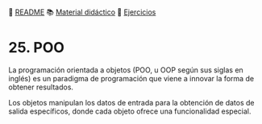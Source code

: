 :page_with_curl: [README](../README.md) :books: [Material didáctico](/documentation/indicedocu.md) :pencil: [Ejercicios](/tests/indicetests.md)

# 25. POO

La programación orientada a objetos (POO, u OOP según sus siglas en inglés) es un paradigma de programación que viene a innovar la forma de obtener resultados.

Los objetos manipulan los datos de entrada para la obtención de datos de salida específicos, donde cada objeto ofrece una funcionalidad especial.
